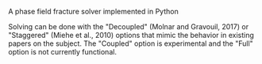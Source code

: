 A phase field fracture solver implemented in Python

Solving can be done with the "Decoupled" (Molnar and Gravouil, 2017) or "Staggered" (Miehe et al., 2010) options that mimic the behavior in existing papers on the subject.  The "Coupled" option is experimental and the "Full" option is not currently functional.
